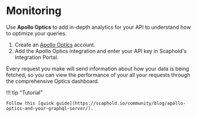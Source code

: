 # Monitoring

Use **Apollo Optics** to add in-depth analytics for your API to understand how to optimize your queries.

1. Create an [Apollo Optics](http://www.apollostack.com/optics) account.
2. Add the Apollo Optics integration and enter your API key in Scaphold's Integration Portal.

Every request you make will send information about how your data is being fetched, so you can view the performance of your all your requests through the comprehensive Optics dashboard.

!!! tip "Tutorial"

    Follow this [quick guide](https://scaphold.io/community/blog/apollo-optics-and-your-graphql-server/).